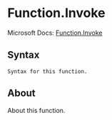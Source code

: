 # Function.Invoke

Microsoft Docs: [Function.Invoke](https://docs.microsoft.com/en-us/powerquery-m/function-invoke)

## Syntax

```
Syntax for this function.
```

## About

About this function.

